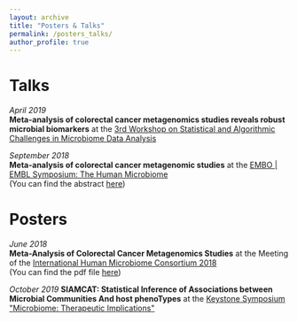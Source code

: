 ```yaml
---
layout: archive
title: "Posters & Talks"
permalink: /posters_talks/
author_profile: true
---
```


# Talks

_April 2019_  
__Meta-analysis of colorectal cancer metagenomics studies reveals robust
microbial biomarkers__ at the
[3rd Workshop on Statistical and Algorithmic Challenges in Microbiome Data Analysis](https://www.simonsfoundation.org/event/3rd-workshop-on-statistical-and-algorithmic-challenges-in-microbiome-data-analysis/)

_September 2018_   
__Meta-analysis of colorectal cancer metagenomic studies__ at
the [EMBO | EMBL Symposium: The Human Microbiome](https://www.embo-embl-symposia.org/symposia/2018/EES18-09/)  
(You can find the abstract
[here](https://github.com/jakob-wirbel/jakob-wirbel.github.io/blob/master/files/2018-09-17_talk_embl.md))


# Posters

_June 2018_   
__Meta-Analysis of Colorectal Cancer Metagenomics Studies__ at the Meeting of
the
[International Human Microbiome Consortium 2018](http://apc.ucc.ie/ihmc-2018/)   
(You can find the pdf file
[here](https://github.com/jakob-wirbel/jakob-wirbel.github.io/blob/master/files/2018-06_poster_ihmc.pdf))

_October 2019_
__SIAMCAT: Statistical Inference of Associations between Microbial Communities
And host phenoTypes__ at the [Keystone Symposium "Microbiome: Therapeutic
Implications"](https://www.keystonesymposia.org/index.cfm?e=web.Meeting.Program&meetingid=1696)
